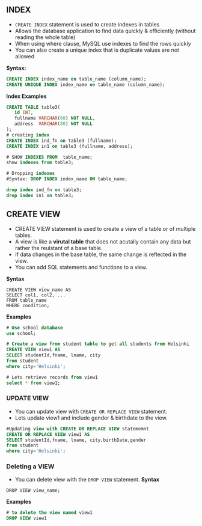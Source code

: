 ## INDEX
- `CREATE INDEX` statement is used to create indexes in tables
- Allows the database application to find data quickly & efficiently (without reading the whole table)
- When using where clause, MySQL use indexes to find the rows quickly
-  You can also create a unique index that is duplicate values are not allowed

**Syntax:** 

```sql
CREATE INDEX index_name on table_name (column_name);
CREATE UNIQUE INDEX index_name on table_name (column_name);
```
**Index Examples**

```sql
CREATE TABLE table3(
   id INT,
   fullname VARCHAR(60) NOT NULL,
   address  VARCHAR(80) NOT NULL
);
# creating index
CREATE INDEX ind_fn on table3 (fullname);
CREATE INDEX in1 on table3 (fullname, address);

# SHOW INDEXES FROM  table_name;
show indexes from table3;

# Dropping indexes
#Syntax: DROP INDEX index_name ON table_name;

drop index ind_fn on table3;
drop index in1 on table3;
```

## CREATE VIEW
- CREATE VIEW statement is used to create a view  of a table or of multiple tables. 
- A view is like a **virutal table** that does not acutally contain any data but rather the reulstant of a base table. 
- If data changes in the base table, the same change is reflected in the view. 
- You can add SQL statements and functions to a view. 

**Syntax**
```
CREATE VIEW view_name AS
SELECT col1, col2, ...
FROM table_name
WHERE condition;
```
**Examples**
```sql
# Use school database
use school;

# Create a view from student table to get all students from Helsinki
CREATE VIEW view1 AS
SELECT studentId,fname, lname, city 
from student
where city='Helsinki';

# Lets retrieve records from view1
select * from view1;

```

### UPDATE VIEW
- You can update view with `CREATE OR REPLACE VIEW` statement. 
- Lets update view1 and include gender & birthdate to the view.

```sql
#Updating view with CREATE OR REPLACE VIEW statememnt
CREATE OR REPLACE VIEW view1 AS
SELECT studentId,fname, lname, city,birthDate,gender 
from student
where city='Helsinki';
```

### Deleting a VIEW
- You can delete view with the `DROP VIEW` statement. 
**Syntax**
```
DROP VIEW view_name;
```
**Examples**

```sql
# to delete the view named view1
DROP VIEW view1
```